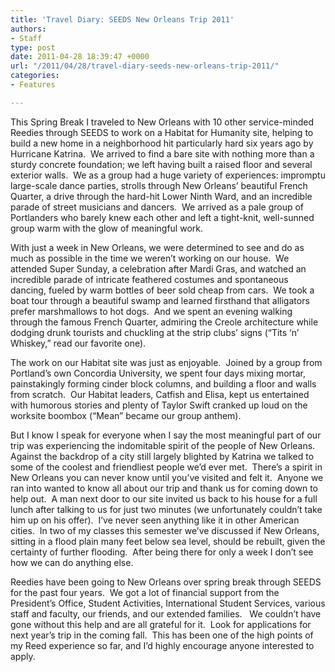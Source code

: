 ```yaml
---
title: 'Travel Diary: SEEDS New Orleans Trip 2011'
authors:
- Staff
type: post
date: 2011-04-28 18:39:47 +0000
url: "/2011/04/28/travel-diary-seeds-new-orleans-trip-2011/"
categories:
- Features

---
```

This Spring Break I traveled to New Orleans with 10 other service-minded Reedies through SEEDS to work on a Habitat for Humanity site, helping to build a new home in a neighborhood hit particularly hard six years ago by Hurricane Katrina.  We arrived to find a bare site with nothing more than a sturdy concrete foundation; we left having built a raised floor and several exterior walls.  We as a group had a huge variety of experiences: impromptu large-scale dance parties, strolls through New Orleans’ beautiful French Quarter, a drive through the hard-hit Lower Ninth Ward, and an incredible parade of street musicians and dancers.  We arrived as a pale group of Portlanders who barely knew each other and left a tight-knit, well-sunned group warm with the glow of meaningful work.

With just a week in New Orleans, we were determined to see and do as much as possible in the time we weren’t working on our house.  We attended Super Sunday, a celebration after Mardi Gras, and watched an incredible parade of intricate feathered costumes and spontaneous dancing, fueled by warm bottles of beer sold cheap from cars.  We took a boat tour through a beautiful swamp and learned firsthand that alligators prefer marshmallows to hot dogs.  And we spent an evening walking through the famous French Quarter, admiring the Creole architecture while dodging drunk tourists and chuckling at the strip clubs’ signs (“Tits ‘n’ Whiskey,” read our favorite one).

The work on our Habitat site was just as enjoyable.  Joined by a group from Portland’s own Concordia University, we spent four days mixing mortar, painstakingly forming cinder block columns, and building a floor and walls from scratch.  Our Habitat leaders, Catfish and Elisa, kept us entertained with humorous stories and plenty of Taylor Swift cranked up loud on the worksite boombox (“Mean” became our group anthem).

But I know I speak for everyone when I say the most meaningful part of our trip was experiencing the indomitable spirit of the people of New Orleans.  Against the backdrop of a city still largely blighted by Katrina we talked to some of the coolest and friendliest people we’d ever met.  There’s a spirit in New Orleans you can never know until you’ve visited and felt it.  Anyone we ran into wanted to know all about our trip and thank us for coming down to help out.  A man next door to our site invited us back to his house for a full lunch after talking to us for just two minutes (we unfortunately couldn’t take him up on his offer).  I’ve never seen anything like it in other American cities.  In two of my classes this semester we’ve discussed if New Orleans, sitting in a flood plain many feet below sea level, should be rebuilt, given the certainty of further flooding.  After being there for only a week I don’t see how we can do anything else.

Reedies have been going to New Orleans over spring break through SEEDS for the past four years.  We got a lot of financial support from the President’s Office, Student Activities, International Student Services, various staff and faculty, our friends, and our extended families.   We couldn’t have gone without this help and are all grateful for it.  Look for applications for next year’s trip in the coming fall.  This has been one of the high points of my Reed experience so far, and I’d highly encourage anyone interested to apply.
